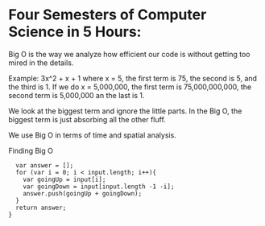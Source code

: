# Four Semesters of Computer Science in 5 Hours:

Big O is the way we analyze how efficient our code is without getting too mired in the details.

Example:
3x^2 + x + 1 where x = 5, the first term is 75, the second is 5, and the third is 1.
If we do x = 5,000,000, the first term is 75,000,000,000, the second term is 5,000,000 an the last is 1.

We look at the biggest term and ignore the little parts. In the Big O, the biggest term is just absorbing all the other fluff.

We use Big O in terms of time and spatial analysis.

Finding Big O

````function crossAdd(input){
  var answer = [];
  for (var i = 0; i < input.length; i++){
    var goingUp = input[i];
    var goingDown = input[input.length -1 -i];
    answer.push(goingUp + goingDown);
  }
  return answer;
}
````
